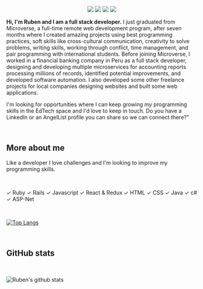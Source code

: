 <p align="center">
    <a href="https://angel.co/u/ruben-paz-chuspe" alt="Angel">
        <img src="https://img.shields.io/badge/Angel-Profile-lightgrey" /></a>
    <a href="https://twitter.com/ChuspePaz" alt="Twitter">
        <img src="https://img.shields.io/badge/Twitter-Profile-blue" /></a>
    <a href="https://www.linkedin.com/in/rubenpch/" alt="Linkedin">
        <img src="https://img.shields.io/badge/Linkedin-Profile-blue" /></a>
    <a href="http://rpazchuspe.haylli.net/" alt="Ruben Paz Chuspe">
        <img src="https://img.shields.io/badge/Portfolio-rpazchuspe.haylli.net-red" /></a>
</p>


<b> Hi, I'm Ruben and I am a full stack developer.</b> I just graduated from Microverse, a full-time remote web development program, after seven months where I  created amazing projects using best programming practices, soft skills like cross-cultural communication, creativity to solve problems, writing skills, working through conflict, time management, and pair programming with international students. Before joining Microverse, I worked in a financial banking company in Peru as a full stack developer, designing and developing multiple microservices for accounting reports processing millions of records, identified potential improvements, and developed software automation. I also developed some other freelance projects for local companies designing websites and built some web applications.

I'm looking for opportunities where I can keep growing my programming skills in the EdTech space and I'd love to keep in touch. Do you have a LinkedIn or an AngelList profile you can share so we can connect there?”

<br/>

<h2>More about me</h2>


Like a developer I love challenges and I'm looking to improve my programming skills.

<br/>

 &#10003; Ruby  &#10003; Rails  &#10003; Javascript &#10003;  React & Redux &#10003;   HTML &#10003; CSS &#10003; Java &#10003; c# &#10003; ASP-Net

<br/>

[![Top Langs](https://github-readme-stats.vercel.app/api/top-langs/?username=rubenpazch&layout=compact)](https://github.com/rubenpazch/github-readme-stats)




<br/>

<h2>GitHub stats</h2>

<br/>


![Ruben's github stats](https://github-readme-stats.vercel.app/api?username=rubenpazch&show_icons=true&theme=dracula)

<br/>
